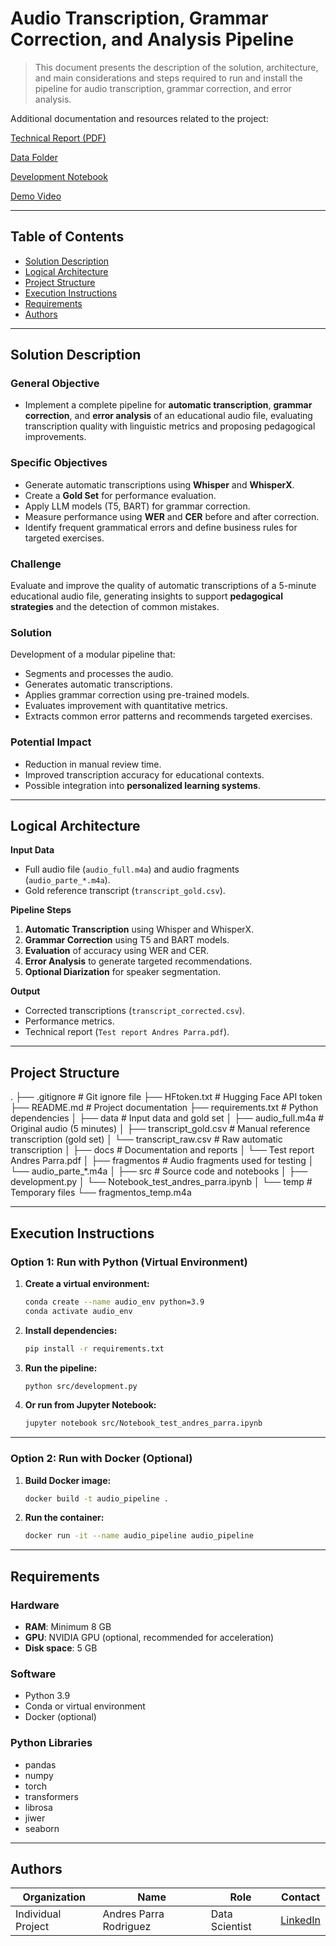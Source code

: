 # Audio Transcription, Grammar Correction, and Analysis Pipeline
>This document presents the description of the solution, architecture, and main considerations and steps required to run and install the pipeline for audio transcription, grammar correction, and error analysis.

Additional documentation and resources related to the project:

[Technical Report (PDF)](docs/Test%20report%20Andres%20Parra.pdf)

[Data Folder](data/)

[Development Notebook](src/Notebook_test_andres_parra.ipynb)

[Demo Video](Pending)

---

## Table of Contents
* [Solution Description](#solution-description)
* [Logical Architecture](#logical-architecture)
* [Project Structure](#project-structure)
* [Execution Instructions](#execution-instructions)
* [Requirements](#requirements)
* [Authors](#authors)

---

## Solution Description

### General Objective
- Implement a complete pipeline for **automatic transcription**, **grammar correction**, and **error analysis** of an educational audio file, evaluating transcription quality with linguistic metrics and proposing pedagogical improvements.

### Specific Objectives
- Generate automatic transcriptions using **Whisper** and **WhisperX**.
- Create a **Gold Set** for performance evaluation.
- Apply LLM models (T5, BART) for grammar correction.
- Measure performance using **WER** and **CER** before and after correction.
- Identify frequent grammatical errors and define business rules for targeted exercises.

### Challenge
Evaluate and improve the quality of automatic transcriptions of a 5-minute educational audio file, generating insights to support **pedagogical strategies** and the detection of common mistakes.

### Solution
Development of a modular pipeline that:
- Segments and processes the audio.
- Generates automatic transcriptions.
- Applies grammar correction using pre-trained models.
- Evaluates improvement with quantitative metrics.
- Extracts common error patterns and recommends targeted exercises.

### Potential Impact
- Reduction in manual review time.
- Improved transcription accuracy for educational contexts.
- Possible integration into **personalized learning systems**.

---

## Logical Architecture
**Input Data**
- Full audio file (`audio_full.m4a`) and audio fragments (`audio_parte_*.m4a`).
- Gold reference transcript (`transcript_gold.csv`).

**Pipeline Steps**
1. **Automatic Transcription** using Whisper and WhisperX.
2. **Grammar Correction** using T5 and BART models.
3. **Evaluation** of accuracy using WER and CER.
4. **Error Analysis** to generate targeted recommendations.
5. **Optional Diarization** for speaker segmentation.

**Output**
- Corrected transcriptions (`transcript_corrected.csv`).
- Performance metrics.
- Technical report (`Test report Andres Parra.pdf`).

---


## Project Structure


.
├── .gitignore                 # Git ignore file
├── HFtoken.txt                # Hugging Face API token
├── README.md                  # Project documentation
├── requirements.txt           # Python dependencies
│
├── data                       # Input data and gold set
│   ├── audio_full.m4a          # Original audio (5 minutes)
│   ├── transcript_gold.csv     # Manual reference transcription (gold set)
│   └── transcript_raw.csv      # Raw automatic transcription
│
├── docs                       # Documentation and reports
│   └── Test report Andres Parra.pdf
│
├── fragmentos                 # Audio fragments used for testing
│   └── audio_parte_*.m4a
│
├── src                        # Source code and notebooks
│   ├── development.py
│   └── Notebook_test_andres_parra.ipynb
│
└── temp                       # Temporary files
    └── fragmentos_temp.m4a


---

## Execution Instructions

### Option 1: Run with Python (Virtual Environment)

1. **Create a virtual environment:**
    ```bash
    conda create --name audio_env python=3.9
    conda activate audio_env
    ```

2. **Install dependencies:**
    ```bash
    pip install -r requirements.txt
    ```

3. **Run the pipeline:**
    ```bash
    python src/development.py
    ```

4. **Or run from Jupyter Notebook:**
    ```bash
    jupyter notebook src/Notebook_test_andres_parra.ipynb
    ```

---

### Option 2: Run with Docker (Optional)

1. **Build Docker image:**
    ```bash
    docker build -t audio_pipeline .
    ```

2. **Run the container:**
    ```bash
    docker run -it --name audio_pipeline audio_pipeline
    ```

---

## Requirements

### Hardware
- **RAM**: Minimum 8 GB  
- **GPU**: NVIDIA GPU (optional, recommended for acceleration)  
- **Disk space**: 5 GB  

### Software
- Python 3.9  
- Conda or virtual environment  
- Docker (optional)  

### Python Libraries
- pandas  
- numpy  
- torch  
- transformers  
- librosa  
- jiwer  
- seaborn  

---

## Authors

| Organization       | Name                   | Role            | Contact |
|--------------------|------------------------|-----------------|---------|
| Individual Project | Andres Parra Rodriguez | Data Scientist  | [LinkedIn](https://www.linkedin.com/in/andresparrarod/) |